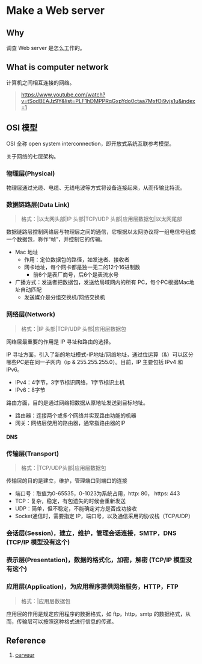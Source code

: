﻿# Make a Web server

## Why

调查 Web server 是怎么工作的。

## What is computer network

计算机之间相互连接的网络。

> <https://www.youtube.com/watch?v=tSodBEAJz9Y&list=PLF1hDMPPRqGxpYdo0ctaa7MxfOi9vjs1u&index=1>

## OSI 模型

OSI 全称 open system interconnection，即开放式系统互联参考模型。

关于网络的七层架构。

### 物理层(Physical)

物理层通过光缆、电缆、无线电波等方式将设备连接起来，从而传输比特流。

### 数据链路层(Data Link)

> 格式：|以太网头部|IP 头部|TCP/UDP 头部|应用层数据包|以太网尾部

数据链路层控制网络层与物理层之间的通信，它根据以太网协议将一组电信号组成一个数据包，称作“帧”，并控制它的传输。

- Mac 地址
  - 作用：定位数据包的路径，如发送者、接收者
  - 网卡地址，每个网卡都是独一无二的12个16进制数
    - 前6个是表厂商号，后6个是表流水号
- 广播方式：发送者把数据包，发送给局域网内的所有 PC，每个PC根据Mac地址自动匹配
  - 发送媒介是分组交换机/网络交换机

### 网络层(Network)

> 格式：|IP 头部|TCP/UDP 头部|应用层数据包

网络层最重要的作用是 IP 寻址和路由的选择。

IP 寻址方面，引入了新的地址模式-IP地址/网络地址，通过位运算（&）可以区分哪些PC是在同一子网内（ip & 255.255.255.0）。目前，IP 主要包括 IPv4 和 IPv6。

- IPv4：4字节，3字节标识网络，1字节标识主机
- IPv6：8字节

路由方面，目的是通过网络把数据从原地址发送到目标地址。

- 路由器：连接两个或多个网络并实现路由功能的机器
- 网关：网络层使用的路由器，通常指路由器的IP

#### DNS
  
### 传输层(Transport)

> 格式：|TCP/UDP头部|应用层数据包

传输层的目的是建立，维护，管理端口到端口的连接

- 端口号：取值为0-65535，0-1023为系统占用，http: 80， https: 443
- TCP：复杂，稳定，有包遗失的时候会重新发送
- UDP：简单，但不稳定，不能确定对方是否成功接收
- Socket通信时，需要指定 IP，端口号，以及通信采用的协议栈（TCP/UDP）

### 会话层(Session)，建立，维护，管理会话连接，SMTP，DNS (TCP/IP 模型没有这个)

### 表示层(Presentation)，数据的格式化，加密，解密 (TCP/IP 模型没有这个)

### 应用层(Application)，为应用程序提供网络服务，HTTP，FTP

> 格式：|应用层数据包

应用层的作用是规定应用程序的数据格式，如 ftp，http，smtp 的数据格式，从而，传输层可以按照这种格式进行信息的传递。

## Reference

1. [cerveur](https://github.com/infraredCoding/cerveur)

